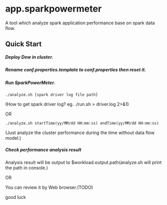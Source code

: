app.sparkpowermeter
==============
A tool which analyze spark application performance base on spark data flow.

Quick Start
---------------
##### Deploy Dew in cluster.
##### Rename conf.properties.template to conf.properties then reset it.
##### Run SparkPowerMeter.

    ./analyze.sh [spark driver log file path]
(How to get spark driver log? eg. ./run.sh > driver.log 2>&1)

OR

    ./analyze.sh startTime(yy/MM/dd HH:mm:ss) endTime(yy/MM/dd HH:mm:ss)
(Just analyze the cluster performance during the time without data flow model.)

##### Check performance analysis result
Analysis result will be output to $workload.output.path(analyze.sh will print the path in console.)

OR

You can review it by Web browser.(TODO)

good luck
